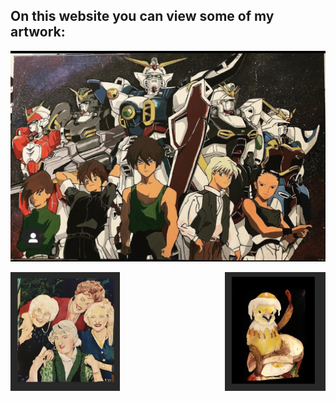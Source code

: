 ## On this website you can view some of my artwork:  

![Gundam](Gundam.jpg) 

<img src="Images/GG.png"
     alt="Golden Girls"
     style="float: left; height: 190px;" />
     
<img src="Images/BCW.png"
     alt="BCW"
     style="float: right; height: 190px;" />



